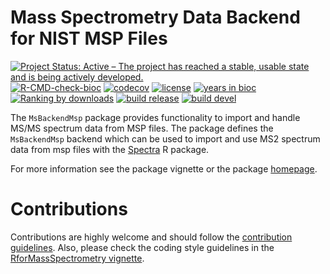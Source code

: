 # Mass Spectrometry Data Backend for NIST MSP Files

[![Project Status: Active – The project has reached a stable, usable state and is being actively developed.](https://www.repostatus.org/badges/latest/active.svg)](https://www.repostatus.org/#active)
[![R-CMD-check-bioc](https://github.com/RforMassSpectrometry/MsBackendMsp/workflows/R-CMD-check-bioc/badge.svg)](https://github.com/RforMassSpectrometry/MsBackendMsp/actions?query=workflow%3AR-CMD-check-bioc)
[![codecov](https://codecov.io/gh/rformassspectrometry/MsBackendMsp/branch/devel/graph/badge.svg?token=RS145O5ER1)](https://codecov.io/gh/rformassspectrometry/MsBackendMsp)
[![license](https://img.shields.io/badge/license-Artistic--2.0-brightgreen.svg)](https://opensource.org/licenses/Artistic-2.0)
[![years in bioc](http://bioconductor.org/shields/years-in-bioc/MsBackendMsp.svg)](https://bioconductor.org/packages/release/bioc/html/MsBackendMsp.html)
[![Ranking by downloads](http://bioconductor.org/shields/downloads/release/MsBackendMsp.svg)](https://bioconductor.org/packages/stats/bioc/MsBackendMsp/)
[![build release](http://bioconductor.org/shields/build/release/bioc/MsBackendMsp.svg)](https://bioconductor.org/checkResults/release/bioc-LATEST/MsBackendMsp/)
[![build devel](http://bioconductor.org/shields/build/devel/bioc/MsBackendMsp.svg)](https://bioconductor.org/checkResults/devel/bioc-LATEST/MsBackendMsp/)

The `MsBackendMsp` package provides functionality to import and handle
MS/MS spectrum data from MSP files.
The package defines the `MsBackendMsp` backend which can be used to
import and use MS2 spectrum data from msp files with the
[Spectra](https://github.com/rformassspectrometry/Spectra) R package.

For more information see the package vignette or the package
[homepage](https://rformassspectrometry.github.io/MsBackendMsp).

# Contributions

Contributions are highly welcome and should follow the [contribution
guidelines](https://rformassspectrometry.github.io/RforMassSpectrometry/articles/RforMassSpectrometry.html#contributions).
Also, please check the coding style guidelines in the [RforMassSpectrometry
vignette](https://rformassspectrometry.github.io/RforMassSpectrometry/articles/RforMassSpectrometry.html).

